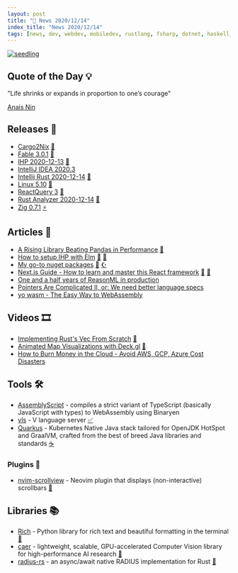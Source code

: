 ```yaml
---
layout: post
title: "📜 News 2020/12/14"
index_title: "News 2020/12/14"
tags: [news, dev, webdev, mobiledev, rustlang, fsharp, dotnet, haskell, linux, reactjs, ziglang, python, elm, csharp, javascript, reasonml, webassembly, vlang, cloud, neovim, java, assemblyscript]
---
```


<a href="https://daily-tech-news.github.io/yyyy/MM/dd/news.html">
  <img src="https://user-images.githubusercontent.com/430272/102158199-ac644600-3e5f-11eb-8b16-1fc4920519c8.jpg"
     alt="seedling"
     class="image">
</a>

## Quote of the Day 💡

"Life shrinks or expands in proportion to one’s courage"

[Anais Nin](https://en.wikipedia.org/wiki/Ana%C3%AFs_Nin)

## Releases 🥳

- [Cargo2Nix](https://github.com/cargo2nix/cargo2nix/releases/tag/v0.9.0) [🦀](https://www.rust-lang.org "#rust")
- [Fable 3.0.1](https://github.com/fable-compiler/Fable/releases/tag/3.0.1) [🔷](https://fsharp.org "#fsharp #dotnet")
- [IHP 2020-12-13](https://github.com/digitallyinduced/ihp/releases/tag/v20201213) [🎩](https://www.haskell.org "#haskell")
- [IntelliJ IDEA 2020.3](https://blog.jetbrains.com/idea/2020/12/intellij-idea-2020-3/)
- [Intellij Rust 2020-12-14](https://intellij-rust.github.io/0/12/14/changelog-137.html) [🦀](https://www.rust-lang.org "#rust")
- [Linux 5.10](https://lkml.org/lkml/2020/12/13/290) [🐧](https://www.linux.org "#linux")
- [ReactQuery 3](https://twitter.com/tannerlinsley/status/1338498989918998532?s=21) [🔶](https://reactjs.org "#reactjs")
- [Rust Analyzer 2020-12-14](https://rust-analyzer.github.io/thisweek/2020/12/14/changelog-55.html) [🦀](https://www.rust-lang.org "#rust")
- [Zig 0.7.1](https://github.com/ziglang/zig/releases/tag/0.7.1) [⚡️](https://ziglang.org "#ziglang")

## Articles 📜

- [A Rising Library Beating Pandas in Performance](https://www.kdnuggets.com/2020/12/rising-library-beating-pandas-performance.html) [🐍](https://www.python.org "#python")
- [How to setup IHP with Elm](https://driftercode.com/blog/ihp-with-elm/) [🔰](https://elm-lang.org) [🎩](https://www.haskell.org "#haskell")
- [My go-to nuget packages](https://www.technicaldogsbody.com/blog/go-to-nuget-packages) [🔷](https://fsharp.org "#fsharp #dotnet") [☪️ ](https://docs.microsoft.com/en-us/dotnet/csharp "#csharp #dotnet")
- [Next.js Guide - How to learn and master this React framework](https://codedamn.com/news/nextjs-guide) [🔶](https://developer.mozilla.org/en-US/docs/Web/JavaScript "#javascript") [🔶](https://reactjs.org "#reactjs")
- [One and a half years of ReasonML in production](https://tech.ahrefs.com/one-and-a-half-years-of-reasonml-in-production-2250cf5ba63b)
- [Pointers Are Complicated II, or: We need better language specs](https://www.ralfj.de/blog/2020/12/14/provenance.html)
- [yo wasm - The Easy Way to WebAssembly](https://deislabs.io/posts/introducing-yo-wasm/)

## Videos 🎞

- [Implementing Rust's Vec From Scratch](https://www.youtube.com/watch?v=3OL95gZgPWA) [🦀](https://www.rust-lang.org "#rust")
- [Animated Map Visualizations with Deck.gl](https://www.youtube.com/watch?v=kHi83pSAFig) [🔶](https://reactjs.org "#reactjs")
- [How to Burn Money in the Cloud - Avoid AWS, GCP, Azure Cost Disasters](https://www.youtube.com/watch?v=N6lYcXjd4pg)

## Tools 🛠

- [AssemblyScript](https://github.com/AssemblyScript/assemblyscript) - compiles a strict variant of TypeScript (basically JavaScript with types) to WebAssembly using Binaryen
- [vls](https://github.com/vlang/vls) - V language server [✅](https://vlang.io "#vlang")
- [Quarkus](https://quarkus.io) - Kubernetes Native Java stack tailored for OpenJDK HotSpot and GraalVM, crafted from the best of breed Java libraries and standards [☕️](https://www.java.com "#java")

### Plugins 🔌

- [nvim-scrollview](https://github.com/dstein64/nvim-scrollview) - Neovim plugin that displays (non-interactive) scrollbars [🍃](https://neovim.io "#neovim")

## Libraries 📚

- [Rich](https://github.com/willmcgugan/rich) - Python library for rich text and beautiful formatting in the terminal [🐍](https://www.python.org "#python")
- [caer](https://github.com/jasmcaus/caer) - lightweight, scalable, GPU-accelerated Computer Vision library for high-performance AI research [🦀](https://www.rust-lang.org "#rust")
- [radius-rs](https://dev.to/moznion/released-radius-rs-2e1o) - an async/await native RADIUS implementation for Rust [🦀](https://www.rust-lang.org "#rust")

